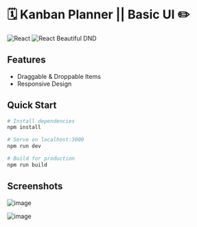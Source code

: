 # 🗓 Kanban Planner || Basic UI   ✏️ 

![React](https://img.shields.io/badge/React-17.0.1-61dafb)
![React Beautiful DND](https://img.shields.io/badge/react_beautiful_dnd-^13.0.0-0baf7c)



## Features
- Draggable & Droppable Items
- Responsive Design


## Quick Start

``` bash
# Install dependencies
npm install

# Serve on localhost:3000
npm run dev

# Build for production
npm run build
```

## Screenshots
![image](https://user-images.githubusercontent.com/90147636/198890280-922775ef-428c-433f-9b3d-309ea6d29693.png)

![image](https://user-images.githubusercontent.com/90147636/198890287-746cac58-5f15-41f0-800c-13ef1ae05c7f.png)
